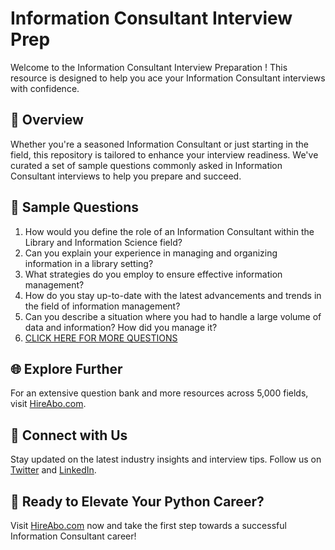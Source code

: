 # Information Consultant Interview Prep

Welcome to the Information Consultant Interview Preparation ! This resource is designed to help you ace your Information Consultant interviews with confidence.

## 🚀 Overview

Whether you're a seasoned Information Consultant or just starting in the field, this repository is tailored to enhance your interview readiness. We've curated a set of sample questions commonly asked in Information Consultant interviews to help you prepare and succeed.

## 📝 Sample Questions

1. How would you define the role of an Information Consultant within the Library and Information Science field?
2. Can you explain your experience in managing and organizing information in a library setting?
3. What strategies do you employ to ensure effective information management?
4. How do you stay up-to-date with the latest advancements and trends in the field of information management?
5. Can you describe a situation where you had to handle a large volume of data and information? How did you manage it?
6. [CLICK HERE FOR MORE QUESTIONS](https://hireabo.com/job/18_1_20/Information%20Consultant)

## 🌐 Explore Further

For an extensive question bank and more resources across 5,000 fields, visit [HireAbo.com](https://www.hireabo.com).

## 📱 Connect with Us

Stay updated on the latest industry insights and interview tips. Follow us on [Twitter](https://twitter.com/hireabo) and [LinkedIn](https://www.linkedin.com/in/hire-abo-3609972a8/).

## 🚀 Ready to Elevate Your Python Career?

Visit [HireAbo.com](https://www.hireabo.com) now and take the first step towards a successful Information Consultant career!